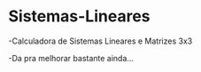 # Sistemas-Lineares

-Calculadora de Sistemas Lineares e Matrizes 3x3

-Da pra melhorar bastante ainda...
